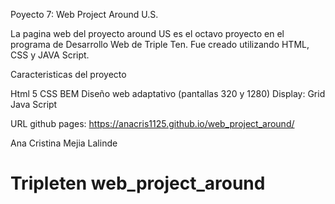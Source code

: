 Poyecto 7: Web Project Around U.S.

La pagina web del proyecto around US es el octavo proyecto en el programa de Desarrollo Web de Triple Ten. Fue creado utilizando HTML, CSS y JAVA Script.

Caracteristicas del proyecto

Html 5
CSS
BEM
Diseño web adaptativo (pantallas 320 y 1280)
Display: Grid
Java Script


URL github pages: https://anacris1125.github.io/web_project_around/

Ana Cristina Mejia Lalinde

# Tripleten web_project_around
